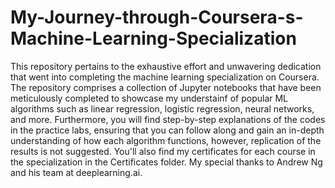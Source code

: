 # My-Journey-through-Coursera-s-Machine-Learning-Specialization 
This repository pertains to the exhaustive effort and unwavering dedication that went into completing the machine learning specialization on Coursera. The repository comprises a collection of Jupyter notebooks that have been meticulously completed to showcase my understainf of popular ML algorithms such as linear regression, logistic regression, neural networks, and more. Furthermore, you will find step-by-step explanations of the codes in the practice labs, ensuring that you can follow along and gain an in-depth understanding of how each algorithm functions, however, replication of the results is not suggested. You'll also find my certificates for each course in the specialization in the Certificates folder. My special thanks to Andrew Ng and his team at deeplearning.ai.
